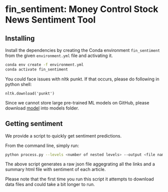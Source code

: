 # fin_sentiment: Money Control Stock News Sentiment Tool

## Installing
 Install the dependencies by creating the Conda environment `fin_sentiment` from the given `environment.yml` file and
 activating it.
```bash
conda env create -f environment.yml
conda activate fin_sentiment
```

You could face issues with nltk punkt. If that occurs, please do following in python shell:

```import nltk
nltk.download('punkt')
```

Since we cannot store large pre-trained ML models on GitHub, please download [model](https://drive.google.com/file/d/1Gv-ZiXcfftTtpRGWRVT6yRv1eicJWNJ5/view?usp=sharing) into models folder.

## Getting sentiment
We provide a script to quickly get sentiment predictions. 

From the command line, simply run:
```bash
python process.py --levels <number of nested levels> --output <file name>

```

The above script generates a raw json file aggegrating all the links and a summary html file with sentiment of each article.

Please note that the first time you run this script it attempts to download data files and could take a bit longer to run.

